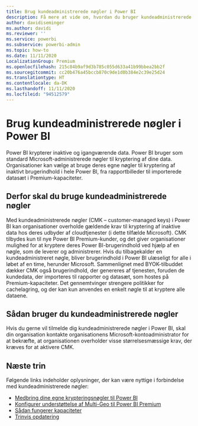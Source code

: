 ```yaml
---
title: Brug kundeadministrerede nøgler i Power BI
description: Få mere at vide om, hvordan du bruger kundeadministrerede nøgler i Power BI.
author: davidiseminger
ms.author: davidi
ms.reviewer: ''
ms.service: powerbi
ms.subservice: powerbi-admin
ms.topic: how-to
ms.date: 11/11/2020
LocalizationGroup: Premium
ms.openlocfilehash: 215c84b9af9d3b785c055d633a41b99bbea2bb2f
ms.sourcegitcommit: cc20b476a45bccb870c9de1d0b384e2c39e25d24
ms.translationtype: HT
ms.contentlocale: da-DK
ms.lasthandoff: 11/11/2020
ms.locfileid: "94512579"
---
```

# <a name="use-customer-managed-keys-in-power-bi"></a>Brug kundeadministrerede nøgler i Power BI

Power BI krypterer inaktive og igangværende data. Power BI bruger som standard Microsoft-administrerede nøgler til kryptering af dine data. Organisationer kan vælge at bruge deres egne nøgler til kryptering af inaktivt brugerindhold i hele Power BI, fra rapportbilleder til importerede datasæt i Premium-kapaciteter. 

## <a name="why-use-customer-managed-keys"></a>Derfor skal du bruge kundeadministrerede nøgler

Med kundeadministrerede nøgler (CMK – customer-managed keys) i Power BI kan organisationer overholde gældende krav til kryptering af inaktive data hos deres udbyder af cloudtjenester (i dette tilfælde Microsoft). CMK tilbydes kun til nye Power BI Premium-kunder, og det giver organisationer mulighed for at kryptere deres Power BI-brugerindhold ved hjælp af en nøgle, som de leverer og administrerer. Hvis du tilbagekalder en kundeadministreret nøgle, bliver brugerindhold i Power BI ulæseligt for alle i løbet af en time, herunder Microsoft. Sammenlignet med BYOK-tilbuddet dækker CMK også brugerindhold, der genereres af tjenesten, foruden de kundedata, der importeres til rapporter og datasæt, som hostes på Premium-kapaciteter. Det gennemtvinger strengere politikker for cachelagring, og der kan kun anvendes en enkelt nøgle til at kryptere alle dataene.


## <a name="how-to-use-customer-managed-keys"></a>Sådan bruger du kundeadministrerede nøgler
Hvis du gerne vil tilmelde dig kundeadministrerede nøgler i Power BI, skal din organisation kontakte organisationens Microsoft-kontoadministrator for at bekræfte, at organisationen overholder visse størrelsesmæssige krav, der kræves for at aktivere CMK.  


## <a name="next-steps"></a>Næste trin

Følgende links indeholder oplysninger, der kan være nyttige i forbindelse med kundeadministrerede nøgler:

* [Medbring dine egne krypteringsnøgler til Power BI](service-encryption-byok.md)
* [Konfigurer understøttelse af Multi-Geo til Power BI Premium](service-admin-premium-multi-geo.md)
* [Sådan fungerer kapaciteter](service-premium-what-is.md#how-capacities-function)
* [Trinvis opdatering](service-premium-incremental-refresh.md)
